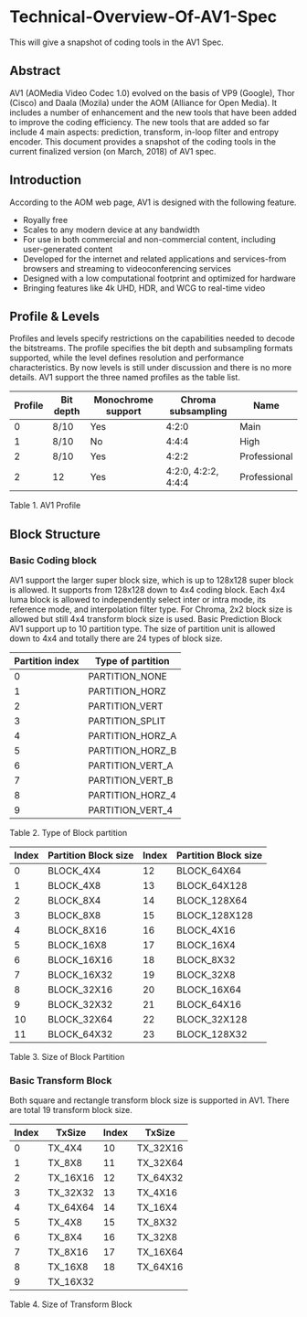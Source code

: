 # Technical-Overview-Of-AV1-Spec

This will give a snapshot of coding tools in the AV1 Spec.

## Abstract 

AV1 (AOMedia Video Codec 1.0) evolved on the basis of VP9 (Google), Thor (Cisco) and Daala (Mozila) under the AOM (Alliance for Open Media). It includes a number of enhancement and the new tools that have been added to improve the coding efficiency. The new tools that are added so far include 4 main aspects: prediction, transform, in-loop filter and entropy encoder. This document provides a snapshot of the coding tools in the current finalized version (on March, 2018) of AV1 spec.

## Introduction

According to the AOM web page, AV1 is designed with the following feature.
-	Royally free
-	Scales to any modern device at any bandwidth
-	For use in both commercial and non-commercial content, including user-generated content
-	Developed for the internet and related applications and services-from browsers and streaming to videoconferencing services
-	Designed with a low computational footprint and optimized for hardware
-	Bringing features like 4k UHD, HDR, and WCG to real-time video

## Profile & Levels

Profiles and levels specify restrictions on the capabilities needed to decode the bitstreams. The profile specifies the bit depth and subsampling formats supported, while the level defines resolution and performance characteristics. By now levels is still under discussion and there is no more details.
AV1 support the three named profiles as the table list.

|Profile|	Bit depth|	Monochrome support|	Chroma subsampling|	Name|
|-|-|-|-|-|
|0|	8/10|	Yes|	4:2:0|	Main|
|1|	8/10|	No|	4:4:4|	High|
|2|	8/10|	Yes|	4:2:2|	Professional|
|2|	12|	Yes|	4:2:0, 4:2:2, 4:4:4|	Professional|

Table 1. AV1 Profile

## Block Structure

### Basic Coding block
AV1 support the larger super block size, which is up to 128x128 super block is allowed. It supports from 128x128 down to 4x4 coding block. Each 4x4 luma block is allowed to independently select inter or intra mode, its reference mode, and interpolation filter type. For Chroma, 2x2 block size is allowed but still 4x4 transform block size is used.
Basic Prediction Block
AV1 support up to 10 partition type. The size of partition unit is allowed down to 4x4 and totally there are 24 types of block size.

|Partition index|	Type of partition|
|-|-|
|0|	PARTITION_NONE|
|1|	PARTITION_HORZ  |
|2|	PARTITION_VERT|
|3|	PARTITION_SPLIT|
|4|	PARTITION_HORZ_A|
|5|	PARTITION_HORZ_B|
|6|	PARTITION_VERT_A|
|7|	PARTITION_VERT_B|
|8|	PARTITION_HORZ_4|
|9|	PARTITION_VERT_4|

Table 2. Type of Block partition


|Index	|Partition Block size	|Index	|Partition Block size|
|-|-|-|-|
|0	|BLOCK_4X4	|12	|BLOCK_64X64	|
|1	|BLOCK_4X8	|13	|BLOCK_64X128	|
|2	|BLOCK_8X4	|14	|BLOCK_128X64	|
|3	|BLOCK_8X8	|15	|BLOCK_128X128	|
|4	|BLOCK_8X16	|16	|BLOCK_4X16	|
|5	|BLOCK_16X8	|17	|BLOCK_16X4	|
|6	|BLOCK_16X16	|18	|BLOCK_8X32	|
|7	|BLOCK_16X32	|19	|BLOCK_32X8	|
|8	|BLOCK_32X16	|20	|BLOCK_16X64	|
|9	|BLOCK_32X32	|21	|BLOCK_64X16	|
|10	|BLOCK_32X64	|22	|BLOCK_32X128	|
|11	|BLOCK_64X32	|23	|BLOCK_128X32	|

Table 3. Size of Block Partition

### Basic Transform Block
Both square and rectangle transform block size is supported in AV1. There are total 19 transform block size.

|Index	|TxSize	|Index	|TxSize		|
|-|-|-|-|
|0	|TX_4X4	|10	|TX_32X16	|
|1	|TX_8X8	|11	|TX_32X64	|
|2	|TX_16X16|12	|TX_64X32	|
|3	|TX_32X32|13	|TX_4X16	|
|4	|TX_64X64|14	|TX_16X4	|
|5	|TX_4X8	|15	|TX_8X32	|
|6	|TX_8X4	|16	|TX_32X8	|
|7	|TX_8X16	|17	|TX_16X64	|
|8	|TX_16X8	|18	|TX_64X16	|
|9	|TX_16X32|	|		|

Table 4. Size of Transform Block

